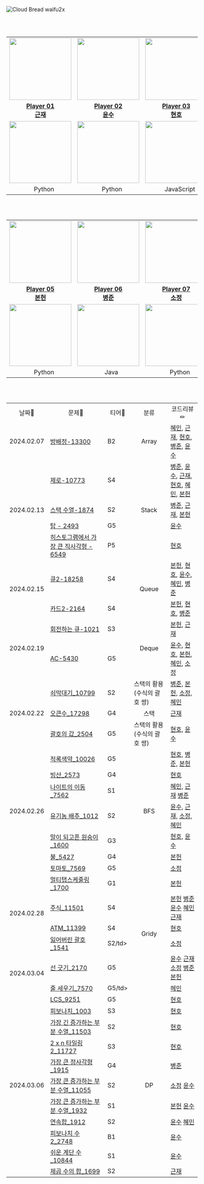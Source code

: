 ![Cloud Bread waifu2x](https://github.com/2024-goormKDT-goormBread/Algorithm_Study/assets/53262430/04e30719-539e-47f8-ba74-e960faad08f2)

<br/><br/>

<div align='center'>
  <table>
    <tr>
      <td align="center"><a href="https://github.com/tjrmswo"><img src="https://avatars.githubusercontent.com/u/93309061?v=4" width="163px; style="vertical-align:top" alt=""/>
      <td align="center"><a href="https://github.com/Berygna"><img src="https://avatars.githubusercontent.com/u/18259766?v=4" width="163px; style="vertical-align:top" alt=""/>
      <td align="center"><a href="https://github.com/SWARVY"><img src="https://avatars.githubusercontent.com/u/53262430?v=4" width="163px; style="vertical-align:top" alt=""/>
      <td align="center"><a href="https://github.com/Hong-sungshin"><img src="https://avatars.githubusercontent.com/u/90171904?v=4" width="163px; style="vertical-align:top" alt=""/>
    </tr>
    <tr>
      <td align="center"><a href="https://github.com/tjrmswo"><b>Player 01<br/>근재</b></a></td>
      <td align="center"><a href="https://github.com/Berygna"><b>Player 02</br>윤수</b></a></td>
      <td align="center"><a href="https://github.com/SWARVY"><b>Player 03<br/>현호</b></a></td>
      <td align="center"><a href="https://github.com/Hong-sungshin"><b>Player 04<br/>혜민</b></a></td>
    </tr>
    <tr>
      <td align="center"><a href="https://solved.ac/profile/tjdrufeorhdzja"><img src="http://mazassumnida.wtf/api/v2/generate_badge?boj=tjdrufeorhdzja" style="vertical-align:top" width="163px;" /></a></td>
      <td align="center"><a href="https://solved.ac/profile/berygna"><img src="http://mazassumnida.wtf/api/v2/generate_badge?boj=berygna" style="vertical-align:top" width="163px;" /></a></td>
      <td align="center"><a href="https://solved.ac/profile/alwaysawake0083"><img src="http://mazassumnida.wtf/api/v2/generate_badge?boj=alwaysawake0083" style="vertical-align:top" width="163px;" /></a></td>
      <td align="center"><a href="https://solved.ac/profile/haemin1107"><img src="http://mazassumnida.wtf/api/v2/generate_badge?boj=haemin1107" style="vertical-align:top" width="163px;" /></a></td>
    </tr>
    <tr>
      <td align="center"><img src="https://user-images.githubusercontent.com/112257466/210311699-6c37f4db-d683-4b2f-8ff0-7d1354d32c61.png" width="15px"/> Python</td>
      <td align="center"><img src="https://user-images.githubusercontent.com/112257466/210311699-6c37f4db-d683-4b2f-8ff0-7d1354d32c61.png" width="15px"/> Python</td>
      <td align="center"><img src="https://user-images.githubusercontent.com/112257466/215278105-06ab07f1-ee1e-48e9-af62-0a02cc6d6039.png" width="15px"> JavaScript</td>
      <td align="center"><img src="https://user-images.githubusercontent.com/112257466/210311699-6c37f4db-d683-4b2f-8ff0-7d1354d32c61.png" width="15px"/> Python</td>
    </tr>
  </table>
</div>
<br/><br/>

<div align='center'>
  <table>
    <tr>
      <td align="center"><a href="https://github.com/nnevia"><img src="https://avatars.githubusercontent.com/u/129982345?v=4" width="163px; style="vertical-align:top" alt=""/>
      <td align="center"><a href="https://github.com/ByeongJun-Jang"><img src="https://avatars.githubusercontent.com/u/85213981?v=4" width="163px; style="vertical-align:top" alt=""/>
      <td align="center"><a href="https://github.com/ulthwjdwkd"><img src="https://avatars.githubusercontent.com/u/159230525?v=4" width="163px; style="vertical-align:top" alt=""/>
      <td align="center"><a href="https://github.com/"><img src="https://avatars.githubusercontent.com/u/45807407?v=4" width="163px; style="vertical-align:top" alt=""/>
    </tr>
    <tr>
      <td align="center"><a href="https://github.com/nnevia"><b>Player 05<br/>본헌</b></a></td>
      <td align="center"><a href="https://github.com/ByeongJun-Jang"><b>Player 06</br>병준</b></a></td>
      <td align="center"><a href="https://github.com/ulthwjdwkd"><b>Player 07<br/>소정</b></a></td>
      <td align="center"><a href="https://github.com/"><b>Player 08<br/>undefined</b></a></td>
    </tr>
    <tr>
      <td align="center"><a href="https://solved.ac/profile/darvin333"><img src="http://mazassumnida.wtf/api/v2/generate_badge?boj=darvin333" style="vertical-align:top" width="163px;" /></a></td>
      <td align="center"><a href="https://solved.ac/profile/qudwns8616"><img src="http://mazassumnida.wtf/api/v2/generate_badge?boj=qudwns8616" style="vertical-align:top" width="163px;" /></a></td>
      <td align="center"><a href="https://solved.ac/profile/"><img src="http://mazassumnida.wtf/api/v2/generate_badge?boj=" style="vertical-align:top" width="163px;" /></a></td>
      <td align="center"></td>
    </tr>
    <tr>
      <td align="center"><img src="https://user-images.githubusercontent.com/112257466/210311699-6c37f4db-d683-4b2f-8ff0-7d1354d32c61.png" width="15px"/> Python</td>
      <td align="center"><img src="https://user-images.githubusercontent.com/112257466/210312477-2c0ad52d-dc9a-4d1a-9d4e-b40f5088d1cb.png" width="12px"/>&nbsp;Java</td>
      <td align="center"><img src="https://user-images.githubusercontent.com/112257466/210311699-6c37f4db-d683-4b2f-8ff0-7d1354d32c61.png" width="15px"/> Python</td>
      <td align="center">undefined</td>
    </tr>
  </table>
</div>
<br/><br/>

<div align="center">
  <table>
  <tr align="center">
    <td>날짜📆</td>
    <td>문제📝</td>
    <td>티어🥇</td>
    <td>분류</td>
    <td>코드리뷰✏</td>
  </tr>
  <tr>
    <td>2024.02.07</td>
    <td><a href="https://www.acmicpc.net/problem/13300">방배정-13300</a></td>
    <td>B2</td>
    <td align="center">Array </td>
    <td>
      <a href="https://github.com/2024-goormKDT-goormBread/Algorithm_Study/blob/main/%ED%98%9C%EB%AF%BC/BOJ_13300.py">혜민</a>,
      <a href="https://github.com/2024-goormKDT-goormBread/Algorithm_Study/blob/main/%EA%B7%BC%EC%9E%AC/BOJ_13300.py">근재</a>,
      <a href="https://github.com/2024-goormKDT-goormBread/Algorithm_Study/blob/main/%ED%98%84%ED%98%B8/BOJ_13300.js">현호</a>,
      <a href="https://github.com/2024-goormKDT-goormBread/Algorithm_Study/blob/main/%EB%B3%91%EC%A4%80/BOJ_13300.py">병준</a>,
      <a href="https://github.com/2024-goormKDT-goormBread/Algorithm_Study/blob/main/%EC%9C%A4%EC%88%98/BOJ_13300.py">윤수</a>
    </td>
  </tr>
  <tr>
    <td rowspan='4'>2024.02.13</td>
    <td><a href="https://www.acmicpc.net/problem/13300">제로-10773</a></td>
    <td>S4</td> 
    <td rowspan='4' align="center">Stack</td>
    <td>
      <a href="https://github.com/2024-goormKDT-goormBread/Algorithm_Study/blob/main/BOJ_10773.java">병준</a>,
      <a href="https://github.com/2024-goormKDT-goormBread/Algorithm_Study/blob/main/%EC%9C%A4%EC%88%98/BOJ_10773.py">윤수</a>,
      <a href="https://github.com/2024-goormKDT-goormBread/Algorithm_Study/blob/main/%EA%B7%BC%EC%9E%AC/BOJ_10773.py">근재</a>,
      <a href="https://github.com/2024-goormKDT-goormBread/Algorithm_Study/blob/main/%ED%98%84%ED%98%B8/BOJ_10773.js">현호</a>,
      <a href="https://github.com/2024-goormKDT-goormBread/Algorithm_Study/blob/main/%ED%98%9C%EB%AF%BC/BOJ_10773.py">혜민</a>,
      <a href="https://github.com/2024-goormKDT-goormBread/Algorithm_Study/blob/main/%EB%B3%B8%ED%97%8C/BOJ_10773.py">본헌</a>
    </td>
  </tr>
  <tr>
    <td><a href="https://www.acmicpc.net/problem/1874">스택 수열-1874</a></td>
    <td>S2</td>
    <td>
      <a href="https://github.com/2024-goormKDT-goormBread/Algorithm_Study/blob/main/BOJ_1874.java">병준</a>,
      <a href="https://github.com/2024-goormKDT-goormBread/Algorithm_Study/blob/main/%EA%B7%BC%EC%9E%AC/BOJ_1874.py">근재</a>,
      <a href="https://github.com/2024-goormKDT-goormBread/Algorithm_Study/blob/main/%EB%B3%B8%ED%97%8C/BOJ_1874.py">본헌</a>
    </td>
  </tr>
  <tr>
    <td><a href="https://www.acmicpc.net/problem/2493">탑 - 2493</a></td>
    <td>G5</td>
    <td>
      <a href="https://github.com/2024-goormKDT-goormBread/Algorithm_Study/blob/main/%EC%9C%A4%EC%88%98/BOJ_2493.py">윤수</a>
    </td>
  </tr>
  <tr>
    <td><a href="https://www.acmicpc.net/problem/6549">히스토그램에서 가장 큰 직사각형 - 6549</a></td>
    <td>P5</td>
    <td>
      <a href="https://github.com/2024-goormKDT-goormBread/Algorithm_Study/blob/main/%ED%98%84%ED%98%B8/BOJ_6549.js">현호</a>
    </td>
  </tr>
  
  <tr>
    <td rowspan='2'>2024.02.15</td>
    <td><a href="https://www.acmicpc.net/problem/18258">큐2-18258</a></td>
    <td>S4</td>
    <td rowspan='2' align="center">Queue</td>
    <td>
      <a href="https://github.com/2024-goormKDT-goormBread/Algorithm_Study/blob/main/%EB%B3%B8%ED%97%8C/BOJ_18258.py">본헌</a>,
      <a href="https://github.com/2024-goormKDT-goormBread/Algorithm_Study/blob/main/%ED%98%84%ED%98%B8/BOJ_18258.js">현호</a>,
      <a href="https://github.com/2024-goormKDT-goormBread/Algorithm_Study/blob/main/%EC%9C%A4%EC%88%98/BOJ_18258.py">윤수</a>,
      <a href="https://github.com/2024-goormKDT-goormBread/Algorithm_Study/blob/main/%ED%98%9C%EB%AF%BC/BOJ_18258.py">혜민</a>,
      <a href="https://github.com/2024-goormKDT-goormBread/Algorithm_Study/blob/main/%EB%B3%91%EC%A4%80/BOJ_18258.java">병준</a>
    </td>
  </tr>
  <tr>
    <td><a href="https://www.acmicpc.net/problem/2164">카드2-2164</a></td>
    <td>S4</td>
    <td>
      <a href="https://github.com/2024-goormKDT-goormBread/Algorithm_Study/blob/main/%EB%B3%B8%ED%97%8C/BOJ_2164.py">본헌</a>,
      <a href="https://github.com/2024-goormKDT-goormBread/Algorithm_Study/blob/main/%ED%98%84%ED%98%B8/BOJ_2164.js">현호</a>,
      <a href="https://github.com/2024-goormKDT-goormBread/Algorithm_Study/blob/main/%EB%B3%91%EC%A4%80/BOJ_2164.java">병준</a>
    </td>
  </tr>
  <tr>
    <td rowspan='2'>2024.02.19</td>
    <td><a href="https://www.acmicpc.net/problem/1021">회전하는 큐-1021</a></td>
    <td>S3</td>
    <td rowspan='2' align="center">Deque</td>
    <td>
      <a href="https://github.com/2024-goormKDT-goormBread/Algorithm_Study/blob/main/%EB%B3%B8%ED%97%8C/BOJ_1021.py">본헌</a>,
      <a href="https://github.com/2024-goormKDT-goormBread/Algorithm_Study/blob/main/%EA%B7%BC%EC%9E%AC/Deque/BOJ_1021.py">근재</a>
    </td>
  </tr>
  <tr>
    <td><a href="https://www.acmicpc.net/problem/5430">AC-5430</a></td>
    <td>G5</td>
    <td>
      <a href="https://github.com/2024-goormKDT-goormBread/Algorithm_Study/blob/main/%EC%9C%A4%EC%88%98/BOJ_5430.py">윤수</a>,
      <a href="https://github.com/2024-goormKDT-goormBread/Algorithm_Study/blob/main/%ED%98%84%ED%98%B8/BOJ_5430.js">현호</a>,
      <a href="https://github.com/2024-goormKDT-goormBread/Algorithm_Study/blob/main/%EB%B3%B8%ED%97%8C/BOJ_5430.py">본헌</a>,
      <a href="https://github.com/2024-goormKDT-goormBread/Algorithm_Study/blob/main/%ED%98%9C%EB%AF%BC/BOJ_5430.py">혜민</a>,
      <a href="https://github.com/2024-goormKDT-goormBread/Algorithm_Study/blob/main/%EC%86%8C%EC%A0%95/BOJ_5430.py">소정</a>
    </td>
  </tr>
  <tr>
    <td rowspan='3'>2024.02.22</td>
    <td><a href="https://www.acmicpc.net/problem/10799">쇠막대기_10799</a></td>
    <td>S2</td>
    <td >스택의 활용(수식의 괄호 쌍)</td>
    <td>
      <a href="https://github.com/2024-goormKDT-goormBread/Algorithm_Study/blob/main/%EB%B3%91%EC%A4%80/BOJ_10799.java">병준,</a>
      <a href="https://github.com/2024-goormKDT-goormBread/Algorithm_Study/blob/main/%EB%B3%B8%ED%97%8C/BOJ_10799.py">본헌,</a>
      <a href="https://github.com/2024-goormKDT-goormBread/Algorithm_Study/blob/main/%EC%86%8C%EC%A0%95/BOJ_10779.py">소정,</a>
      <a href="https://github.com/2024-goormKDT-goormBread/Algorithm_Study/blob/main/%ED%98%9C%EB%AF%BC/BOJ_10799.py">혜민</a>
    </td>
  </tr>
  <tr>
    <td><a href="https://www.acmicpc.net/problem/17298">오큰수_17298</a></td>
    <td>G4</td>
    <td align="center">스택</td>
    <td>
      <a href="https://github.com/2024-goormKDT-goormBread/Algorithm_Study/blob/main/%EA%B7%BC%EC%9E%AC/Stack/BOJ_17298.py">근재</a>  
    </td>
  </tr>
  <tr>
    <td><a href="https://www.acmicpc.net/problem/2504">괄호의 값_2504</a></td>
    <td>G5</td>
    <td>스택의 활용(수식의 괄호 쌍)</td>
    <td>
      <a href="https://github.com/2024-goormKDT-goormBread/Algorithm_Study/blob/main/%ED%98%84%ED%98%B8/BOJ_2504.js">현호,</a>
      <a href="https://github.com/2024-goormKDT-goormBread/Algorithm_Study/blob/main/%EC%9C%A4%EC%88%98/BOJ_2504.py">윤수</a>
    </td>
  </tr>
  <tr>
    <td rowspan='7'>2024.02.26</td>
    <td><a href="https://www.acmicpc.net/problem/10026">적록색약_10026</a></td>
    <td>G5</td>
    <td rowspan='7' align="center" >BFS</td>
    <td>
      <a href="https://github.com/2024-goormKDT-goormBread/Algorithm_Study/blob/main/%ED%98%84%ED%98%B8/BOJ_10026.js">현호,</a>
      <a href="https://github.com/2024-goormKDT-goormBread/Algorithm_Study/blob/main/%EB%B3%91%EC%A4%80/BOJ_10026.java">병준,</a>
      <a href="https://github.com/2024-goormKDT-goormBread/Algorithm_Study/blob/main/%EB%B3%B8%ED%97%8C/BOJ_10026.py">본헌</a>
    </td>
  </tr>
  <tr>
    <td><a href="https://www.acmicpc.net/problem/2573">빙산_2573</a></td>
    <td>G4</td>
    <td>
      <a href="https://github.com/2024-goormKDT-goormBread/Algorithm_Study/blob/main/%ED%98%84%ED%98%B8/BOJ_2573.js">현호</a>
    </td>
  </tr>
  <tr>
    <td><a href="https://www.acmicpc.net/problem/7562">나이트의 이동_7562</a></td>
    <td>S1</td>
    <td>
      <a href="https://github.com/2024-goormKDT-goormBread/Algorithm_Study/blob/main/%ED%98%9C%EB%AF%BC/BOJ_7562.py">혜민,</a>
      <a href="https://github.com/2024-goormKDT-goormBread/Algorithm_Study/blob/main/%EA%B7%BC%EC%9E%AC/BFS/BOJ_7562.py">근재</a>
      <a href="https://github.com/2024-goormKDT-goormBread/Algorithm_Study/blob/main/%EB%B3%91%EC%A4%80/BOJ_7562.java">병준</a>
    </td>
  </tr>
  <tr>
    <td><a href="https://www.acmicpc.net/problem/1012">유기농 배추_1012</a></td>
    <td>S2</td>
    <td>
      <a href="https://github.com/2024-goormKDT-goormBread/Algorithm_Study/blob/main/%EC%9C%A4%EC%88%98/BOJ_1012.py">윤수,</a>
      <a href="https://github.com/2024-goormKDT-goormBread/Algorithm_Study/blob/main/%EA%B7%BC%EC%9E%AC/BFS/BOJ_1012.py">근재,</a>
      <a href="https://github.com/2024-goormKDT-goormBread/Algorithm_Study/blob/main/%EC%86%8C%EC%A0%95/BOJ_1012.py">소정,</a>
      <a href="https://github.com/2024-goormKDT-goormBread/Algorithm_Study/blob/main/%ED%98%9C%EB%AF%BC/BOJ_1012.py">혜민</a>
    </td>
  </tr>
  <tr>
    <td><a href="https://www.acmicpc.net/problem/1600">말이 되고픈 원숭이_1600</a></td>
    <td>G3</td>
    <td>
      <a href="https://github.com/2024-goormKDT-goormBread/Algorithm_Study/blob/main/%ED%98%84%ED%98%B8/BOJ_1600.js">현호,</a>
      <a href="https://github.com/2024-goormKDT-goormBread/Algorithm_Study/blob/main/%EC%9C%A4%EC%88%98/BOJ_1600.py">윤수</a>
    </td>
  </tr>
   <tr>
    <td><a href="https://www.acmicpc.net/problem/5427">불_5427</a></td>
    <td>G4</td>
    <td>
      <a href="https://github.com/2024-goormKDT-goormBread/Algorithm_Study/blob/main/%EB%B3%B8%ED%97%8C/BOJ_5427.py">본헌</a>
    </td>
  </tr>
  <tr>
    <td><a href="https://www.acmicpc.net/problem/7569">토마토_7569</a></td>
    <td>G5</td>
    <td>
      <a href="https://github.com/2024-goormKDT-goormBread/Algorithm_Study/blob/main/%EC%86%8C%EC%A0%95/BOJ_7569.py">소정</a>
    </td>
  </tr>
   <tr>
    <td rowspan='4'>2024.02.28</td>
    <td><a href="https://www.acmicpc.net/problem/1700">멀티탭스케줄링_1700</a></td>
    <td>G1</td>
    <td rowspan='6' align="center" >Gridy</td>
    <td>      
      <a href="https://github.com/2024-goormKDT-goormBread/Algorithm_Study/blob/main/%EB%B3%B8%ED%97%8C/BOJ_1700.py">본헌</a>
    </td>
  </tr>
  <tr>
    <td><a href="https://www.acmicpc.net/problem/11501">주식_11501</a></td>
    <td>S4</td>
    <td>      
      <a href="https://github.com/2024-goormKDT-goormBread/Algorithm_Study/blob/main/%EB%B3%B8%ED%97%8C/BOJ_11501.py">본헌</a>
      <a href="https://github.com/2024-goormKDT-goormBread/Algorithm_Study/blob/main/%EB%B3%91%EC%A4%80/BOJ_11501.java">병준</a>
      <a href="https://github.com/2024-goormKDT-goormBread/Algorithm_Study/blob/main/%EC%9C%A4%EC%88%98/BOJ_11501.py">윤수</a>
      <a href="https://github.com/2024-goormKDT-goormBread/Algorithm_Study/blob/main/%ED%98%9C%EB%AF%BC/BOJ_11501.py">혜민</a>
      <a href="https://github.com/2024-goormKDT-goormBread/Algorithm_Study/blob/main/%EA%B7%BC%EC%9E%AC/Gridy/BOJ_11501.py">근재</a>
    </td>
  </tr>
  <tr>
    <td><a href="https://www.acmicpc.net/problem/11399">ATM_11399</a></td>
    <td>S4</td>
    <td>      
      <a href="https://github.com/2024-goormKDT-goormBread/Algorithm_Study/blob/main/%ED%98%84%ED%98%B8/BOJ_11399.js">현호</a>
    </td>
  </tr>
  <tr>
    <td><a href="https://www.acmicpc.net/problem/1541">잃어버린 괄호_1541</a></td>
    <td>S2/td>
    <td>      
      <a href="https://github.com/2024-goormKDT-goormBread/Algorithm_Study/blob/main/%EC%86%8C%EC%A0%95/BOJ_1541.py">소정</a>
    </td>
  </tr>
   <tr>
    <td rowspan='2'>2024.03.04</td>
    <td><a href="https://www.acmicpc.net/problem/2170">선 긋기_2170</a></td>
    <td>G5</td>
    <td>      
      <a href="https://github.com/2024-goormKDT-goormBread/Algorithm_Study/blob/main/%EC%9C%A4%EC%88%98/BOJ_2170.py">윤수</a>
      <a href="https://github.com/2024-goormKDT-goormBread/Algorithm_Study/blob/main/%EA%B7%BC%EC%9E%AC/Gridy/BOJ_2170.py">근재</a>
      <a href="https://github.com/2024-goormKDT-goormBread/Algorithm_Study/blob/main/%EC%86%8C%EC%A0%95/BOJ_2170.py">소정</a>
      <a href="https://github.com/2024-goormKDT-goormBread/Algorithm_Study/blob/main/%EB%B3%91%EC%A4%80/BOJ_2170.java">병준</a>
      <a href="https://github.com/2024-goormKDT-goormBread/Algorithm_Study/blob/main/%EB%B3%B8%ED%97%8C/BOJ_2170.py">본헌</a>
    </td>
  </tr>
  <tr>
    <td><a href="https://www.acmicpc.net/problem/7570">줄 세우기_7570</a></td>
    <td>G5/td>
    <td>      
      <a href="https://github.com/2024-goormKDT-goormBread/Algorithm_Study/blob/main/%ED%98%9C%EB%AF%BC/BOJ_7570.py">헤민</a>
    </td>
  </tr>
   <tr>
    <td rowspan='11'>2024.03.06</td>
    <td><a href="https://www.acmicpc.net/problem/9251">LCS_9251</a></td>
    <td>G5</td>
    <td rowspan='11' align="center">DP</td>
    <td>      
      <a href="https://github.com/2024-goormKDT-goormBread/Algorithm_Study/blob/main/%ED%98%84%ED%98%B8/BOJ_9251.js">현호</a>
    </td>
  </tr>
  <tr>
    <td><a href="https://www.acmicpc.net/problem/1003">피보나치_1003</a></td>
    <td>S3</td>
    <td>      
      <a href="https://github.com/2024-goormKDT-goormBread/Algorithm_Study/blob/main/%ED%98%84%ED%98%B8/BOJ_1003.js">현호</a>
    </td>
  </tr>
  <tr>
    <td><a href="https://www.acmicpc.net/problem/11053">가장 긴 증가하는 부분 수열_11503</a></td>
    <td>S2</td>
    <td>      
      <a href="https://github.com/2024-goormKDT-goormBread/Algorithm_Study/blob/main/%ED%98%84%ED%98%B8/BOJ_11053.js">현호</a>
    </td>
  </tr>
  <tr>
    <td><a href="https://www.acmicpc.net/problem/11727">2 x n 타일링2_11727</a></td>
    <td>S3</td>
    <td>      
      <a href="https://github.com/2024-goormKDT-goormBread/Algorithm_Study/blob/main/%ED%98%84%ED%98%B8/BOJ_11727.js">현호</a>
    </td>
  </tr>
  <tr>
    <td><a href="https://www.acmicpc.net/problem/1915">가장 큰 정사각형_1915</a></td>
    <td>G4</td>
    <td>      
      <a href="https://github.com/2024-goormKDT-goormBread/Algorithm_Study/blob/main/%EB%B3%91%EC%A4%80/BOJ_1915.java">병준</a>
    </td>
  </tr>
  <tr>
    <td><a href="https://www.acmicpc.net/problem/11055">가장 큰 증가하는 부분 수열_11055</a></td>
    <td>S2</td>
    <td>      
      <a href="https://github.com/2024-goormKDT-goormBread/Algorithm_Study/blob/main/%EC%86%8C%EC%A0%95/BOJ_11055.py">소정</a>
      <a href="https://github.com/2024-goormKDT-goormBread/Algorithm_Study/blob/main/%EC%9C%A4%EC%88%98/BOJ_11055.py">윤수</a>
    </td>
  </tr>
  <tr>
    <td><a href="https://www.acmicpc.net/problem/1932">가장 큰 증가하는 부분 수열_1932</a></td>
    <td>S1</td>
    <td>      
      <a href="https://github.com/2024-goormKDT-goormBread/Algorithm_Study/blob/main/%EB%B3%B8%ED%97%8C/BOJ_1932.py">본헌</a>
      <a href="https://github.com/2024-goormKDT-goormBread/Algorithm_Study/blob/main/%EC%9C%A4%EC%88%98/BOJ_1932.py">윤수</a>
    </td>
  </tr>
  <tr>
    <td><a href="https://www.acmicpc.net/problem/1912">연속합_1912</a></td>
    <td>S2</td>
    <td>      
      <a href="https://github.com/2024-goormKDT-goormBread/Algorithm_Study/blob/main/%EC%9C%A4%EC%88%98/BOJ_1912.py">윤수</a>
      <a href="https://github.com/2024-goormKDT-goormBread/Algorithm_Study/blob/main/%ED%98%9C%EB%AF%BC/BOJ_1912.py">혜민</a>
    </td>
  </tr>
   <tr>
    <td><a href="https://www.acmicpc.net/problem/2748">피보나치 수 2_2748</a></td>
    <td>B1</td>
    <td>      
      <a href="https://github.com/2024-goormKDT-goormBread/Algorithm_Study/blob/main/%EC%9C%A4%EC%88%98/BOJ_2748.py">윤수</a>
    </td>
  </tr>
  <tr>
    <td><a href="https://www.acmicpc.net/problem/10844">쉬운 계단 수_10844</a></td>
    <td>S1</td>
    <td>      
      <a href="https://github.com/2024-goormKDT-goormBread/Algorithm_Study/blob/main/%EC%9C%A4%EC%88%98/BOJ_10844.py">윤수</a>
    </td>
  </tr>
  <tr>
    <td><a href="https://www.acmicpc.net/problem/1699">제곱 수의 합_1699</a></td>
    <td>S2</td>
    <td>      
      <a href="https://github.com/2024-goormKDT-goormBread/Algorithm_Study/blob/main/%EA%B7%BC%EC%9E%AC/DP/BOJ_1699.py">근재</a>
    </td>
  </tr>
</table>
  
</div>
